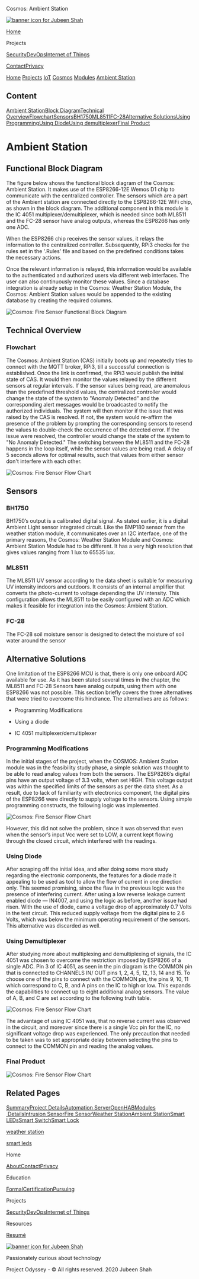  Cosmos: Ambient Station              

[![banner icon for Jubeen Shah](https://project-odyssey.s3.us-east-2.amazonaws.com/d130db536435d20d7579fafb511ca245.svg)](../../../../index.markdown)

[Home](../../../../index.markdown)

Projects

[Security](../../../../projects/security.markdown)[DevOps](../../../../projects/devops.markdown)[Internet of Things](../../../../projects/iot.markdown)

[Contact](mailto:jnshah2@ncsu.edu)[Privacy](../../../../privacy.markdown)

[Home](../../../../index.markdown)
[Projects](../../../../projects.markdown)
[IoT](../../../../projects/iot.markdown)
[Cosmos](../../../../projects/iot/cosmos.markdown)
[Modules](../../../../projects/iot/cosmos/modules.markdown)
[Ambient Station](../../../../projects/iot/cosmos/modules/ambient-station.html)

Content
-------

[Ambient Station](#ambient-station)[Block Diagram](#block-diagram)[Technical Overview](#overview)[Flowchart](#flowchart)[Sensors](#sensors)[BH1750](#bh1750)[ML8511](#ml8511)[FC-28](#fc28)[Alternative Solutions](#alternative-solutions)[Using Programming](#programming-modification)[Using Diode](#using-diode)[Using demultiplexer](#using-demultiplexer)[Final Product](#final-product)

Ambient Station
===============

Functional Block Diagram
------------------------

The figure below shows the functional block diagram of the Cosmos: Ambient Station. It makes use of the ESP8266-12E Wemos D1 chip to communicate with the centralized controller. The sensors which are a part of the Ambient station are connected directly to the ESP8266-12E WiFi chip, as shown in the block diagram. The additional component in this module is the IC 4051 multiplexer/demultiplexer, which is needed since both ML8511 and the FC-28 sensor have analog outputs, whereas the ESP8266 has only one ADC.  
  
When the ESP8266 chip receives the sensor values, it relays the information to the centralized controller. Subsequently, RPi3 checks for the rules set in the '.Rules' file and based on the predefined conditions takes the necessary actions.  
  
Once the relevant information is relayed, this information would be available to the authenticated and authorized users via different web interfaces. The user can also continuously monitor these values. Since a database integration is already setup in the Cosmos: Weather Station Module, the Cosmos: Ambient Station values would be appended to the existing database by creating the required columns.

![Cosmos: Fire Sensor Functional Block Diagram](https://project-odyssey.s3.us-east-2.amazonaws.com/d730cc6fb7225ba3cf26d92311940b1d.png)

Technical Overview
------------------

### Flowchart

The Cosmos: Ambient Station (CAS) initially boots up and repeatedly tries to connect with the MQTT broker, RPi3, till a successful connection is established. Once the link is confirmed, the RPi3 would publish the initial state of CAS. It would then monitor the values relayed by the different sensors at regular intervals. If the sensor values being read, are anomalous than the predefined threshold values, the centralized controller would change the state of the system to "Anomaly Detected" and the corresponding alert messages would be broadcasted to notify the authorized individuals. The system will then monitor if the issue that was raised by the CAS is resolved. If not, the system would re-affirm the presence of the problem by prompting the corresponding sensors to resend the values to double-check the occurrence of the detected error. If the issue were resolved, the controller would change the state of the system to "No Anomaly Detected." The switching between the ML8511 and the FC-28 happens in the loop itself, while the sensor values are being read. A delay of 5 seconds allows for optimal results, such that values from either sensor don't interfere with each other.

![Cosmos: Fire Sensor Flow Chart](https://project-odyssey.s3.us-east-2.amazonaws.com/2ca4f3a1f0ab2da06ffcffcdb25f2215.png)

Sensors
-------

### BH1750

BH1750’s output is a calibrated digital signal. As stated earlier, it is a digital Ambient Light sensor integrated circuit. Like the BMP180 sensor from the weather station module, it communicates over an I2C interface, one of the primary reasons, the Cosmos: Weather Station Module and Cosmos: Ambient Station Module had to be different. It has a very high resolution that gives values ranging from 1 lux to 65535 lux.

### ML8511

The ML8511 UV sensor according to the data sheet is suitable for measuring UV intensity indoors and outdoors. It consists of an internal amplifier that converts the photo-current to voltage depending the UV intensity. This configuration allows the ML8511 to be easily configured with an ADC which makes it feasible for integration into the Cosmos: Ambient Station.

### FC-28

The FC-28 soil moisture sensor is designed to detect the moisture of soil water around the sensor

Alternative Solutions
---------------------

One limitation of the ESP8266 MCU is that, there is only one onboard ADC available for use. As it has been stated several times in the chapter, the ML8511 and FC-28 Sensors have analog outputs, using them with one ESP8266 was not possible. This section briefly covers the three alternatives that were tried to overcome this hindrance. The alternatives are as follows:

*   Programming Modifications  
    
*   Using a diode  
    
*   IC 4051 multiplexer/demultiplexer

### Programming Modifications  

In the initial stages of the project, when the COSMOS: Ambient Station module was in the feasibility study phase, a simple solution was thought to be able to read analog values from both the sensors. The ESP8266’s digital pins have an output voltage of 3.3 volts, when set HIGH. This voltage output was within the specified limits of the sensors as per the data sheet. As a result, due to lack of familiarity with electronics component, the digital pins of the ESP8266 were directly to supply voltage to the sensors. Using simple programming constructs, the following logic was implemented.

![Cosmos: Fire Sensor Flow Chart](https://project-odyssey.s3.us-east-2.amazonaws.com/ae199c54ace72727e6dc6b35bcdf0895.png)

However, this did not solve the problem, since it was observed that even when the sensor’s input Vcc were set to LOW, a current kept flowing through the closed circuit, which interfered with the readings.

### Using Diode

After scraping off the initial idea, and after doing some more study regarding the electronic components, the features for a diode made it appealing to be used as tool to allow the flow of current in one direction only. This seemed promising, since the flaw in the previous logic was the presence of interfering current. After using a low reverse leakage current enabled diode — IN4007, and using the logic as before, another issue had risen. With the use of diode, came a voltage drop of approximately 0.7 Volts in the test circuit. This reduced supply voltage from the digital pins to 2.6 Volts, which was below the minimum operating requirement of the sensors. This alternative was discarded as well.

### Using Demultiplexer

After studying more about multiplexing and demultiplexing of signals, the IC 4051 was chosen to overcome the restriction imposed by ESP8266 of a single ADC. Pin 3 of IC 4051, as seen in the pin diagram is the COMMON pin that is connected to CHANNELS IN/ OUT pins 1, 2, 4, 5, 12, 13, 14 and 15. To choose one of the pins to connect with the COMMON pin, the pins 9, 10, 11 which correspond to C, B, and A pins on the IC to high or low. This expands the capabilities to connect up to eight additional analog sensors. The value of A, B, and C are set according to the following truth table.

![Cosmos: Fire Sensor Flow Chart](https://project-odyssey.s3.us-east-2.amazonaws.com/9a107a800525e9e1c65067385f29d03a.png)

The advantage of using IC 4051 was, that no reverse current was observed in the circuit, and moreover since there is a single Vcc pin for the IC, no significant voltage drop was experienced. The only precaution that needed to be taken was to set appropriate delay between selecting the pins to connect to the COMMON pin and reading the analog values.

### Final Product

![Cosmos: Fire Sensor Flow Chart](https://project-odyssey.s3.us-east-2.amazonaws.com/4be67ea6e02a7d4a7974c46dcf21307b.jpg)

Related Pages
-------------

[Summary](../../../../projects/iot/cosmos.markdown)[Project Details](../../../../projects/iot/cosmos/project-details.markdown)[Automation Server](../../../../projects/iot/cosmos/automation-server.markdown)[OpenHAB](../../../../projects/iot/cosmos/openhab.markdown)[Modules  Details](../../../../projects/iot/cosmos/modules.markdown)[Intrusion Sensor](../../../../projects/iot/cosmos/modules/intrusion-sensor.html)[Fire Sensor](../../../../projects/iot/cosmos/modules/fire-sensor.html)[Weather Station](../../../../projects/iot/cosmos/modules/weather-station.html)[Ambient Station](../../../../projects/iot/cosmos/modules/ambient-station.html)[Smart LEDs](../../../../projects/iot/cosmos/modules/smart-leds.html)[Smart Switch](../../../../projects/iot/cosmos/modules/connected-switches.html)[Smart Lock](../../../../projects/iot/cosmos/modules/smart-lock.html)

[weather station](../../../../projects/iot/cosmos/modules/weather-station.html)

[smart leds](../../../../projects/iot/cosmos/modules/smart-leds.html)

Home

[About](../../../../index.markdown)[Contact](mailto:jnshah2@ncsu.edu)[Privacy](../../../../privacy.markdown)

Education

[Formal](../../../../education/formal.markdown)[Certification](../../../../education/certifications.markdown)[Pursuing](../../../../education/pursuing.markdown)

Projects

[Security](../../../../projects/security.markdown)[DevOps](../../../../projects/devops.markdown)[Internet of Things](../../../../projects/iot.markdown)

Resources

[Resumé](https://project-odyssey.s3.us-east-2.amazonaws.com/Odyssey-Resources/Resume/JubeenShah-Resume.pdf)

[![banner icon for Jubeen Shah](https://project-odyssey.s3.us-east-2.amazonaws.com/d130db536435d20d7579fafb511ca245.svg)](../../../../index.markdown)

Passionately curious about technology

Project Odyssey - © All rights reserved. 2020 Jubeen Shah